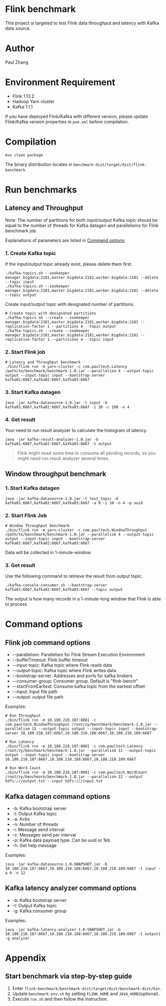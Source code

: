 # Flink benchmark

This project is targeted to test Flink data throughput and latency with Kafka data source.

# Author

Paul Zhang

# Environment Requirement

* Flink 1.13.2
* Hadoop Yarn cluster
* Kafka 1.1.1

If you have deployed Flink/Kafka with different version, please update Flink/Kafka version properties in `pom.xml` before compilation.

# Compilation

```shell
mvn clean package
```

The binary distribution locates in `benchmark-dist/target/dist/flink-benchmark`.

# Run benchmarks

## Latency and Throughput

Note: The number of partitions for both input/output Kafka topic should be equal to the number of threads for Kafka datagen and parallelisms for Flink benchmark job.

Explanations of parameters are listed in [Command options](#command-options)

### 1. Create Kafka topic

If the input/output topic already exist, please delete them first.

```shell
./kafka-topics.sh --zookeeper manager.bigdata:2181,master.bigdata:2181,worker.bigdata:2181 --delete --topic input
./kafka-topics.sh --zookeeper manager.bigdata:2181,master.bigdata:2181,worker.bigdata:2181 --delete --topic output
```

Create input/output topic with designated number of partitions.
```shell
# Create topic with designated partitions
./kafka-topics.sh --create --zookeeper manager.bigdata:2181,master.bigdata:2181,worker.bigdata:2181 --replication-factor 1 --partitions 4 --topic output
./kafka-topics.sh --create --zookeeper manager.bigdata:2181,master.bigdata:2181,worker.bigdata:2181 --replication-factor 1 --partitions 4 --topic input
```

### 2. Start Flink job

```shell
# Latency and Throughput benchmark
./bin/flink run -m yarn-cluster -c com.paultech.Latency /path/to/benchmark/benchmark-1.0.jar --parallelism 4 --output-topic output --input-topic input --bootstrap-server kafka01:6667,kafka02:6667,kafka03:6667
```

### 3. Start Kafka datagen

```shell
java -jar kafka-datasource-1.0.jar -t input -b kafka01:6667,kafka02:6667,kafka03:6667 -i 10 -c 100 -n 4
```

### 4. Get result

Your need to run result analyzer to calculate the histogram of latency.

```shell script
java -jar kafka-result-analyzer-1.0.jar -b kafka01:6667,kafka02:6667,kafka03:6667 -t output
```

> Flink might need some time to consume all pending records, so you might need run result analyzer several times.

## Window throughput benchmark

### 1. Start Kafka datagen

```shell
java -jar kafka-datasource-1.0.jar -t test_topic -b kafka01:6667,kafka02:6667,kafka03:6667 -a 0 -i 10 -n 4 -p uuid
```

### 2. Start Flink Job

```shell
# Window Throughput benchmark
./bin/flink run -m yarn-cluster -c com.paultech.WindowThroughput /path/to/benchmark/benchmark-1.0.jar --parallelism 4 --output-topic output --input-topic input --bootstrap-server kafka01:6667,kafka02:6667,kafka03:6667
```

Data will be collected in 1-minute-window. 

### 3. Get result

Use the following command to retrieve the result from output topic:

```shell
./kafka-console-consumer.sh --bootstrap-server kafka01:6667,kafka02:6667,kafka03:6667 --topic output
```

The output is how many records in a 1-minute-long window that Flink is able to process.

# Command options

## Flink job command options

* --parallelism: Parallelism for Flink Stream Execution Environment
* --bufferTimeout: Flink buffer timeout
* --input-topic: Kafka topic where Flink reads data
* --output-topic: Kafka topic where Flink writes data
* --bootstrap-server: Addresses and ports for kafka brokers
* --consumer-group: Consumer group. Default is "flink-bench"
* --startFromEarliest: Consume kafka topic from the earliest offset
* --input: Input file path
* --output: output file path

Examples:

```shell
# Run Throughput
./bin/flink run -m 10.180.210.187:8081 -c com.paultech.WindowThroughput /root/zy/benchmark/benchmark-1.0.jar --parallelism 12 --output-topic output --input-topic input --bootstrap-server 10.180.210.187:6667,10.180.210.188:6667,10.180.210.189:6667

# Run Latency
./bin/flink run -m 10.180.210.187:8081 -c com.paultech.Latency /root/zy/benchmark/benchmark-1.0.jar --parallelism 12 --output-topic output --input-topic input --bootstrap-server 10.180.210.187:6667,10.180.210.188:6667,10.180.210.189:6667

# Run Word Count
./bin/flink run -m 10.180.210.187:8081 -c com.paultech.WordCount /root/zy/benchmark/benchmark-1.0.jar --parallelism 12 --output hdfs:///output.txt --input hdfs:///input.txt
```

## Kafka datagen command options

* -b: Kafka bootstrap server
* -t: Output Kafka topic
* -a: Acks
* -n: Number of threads
* -i: Message send interval
* -c: Messages send per interval
* -p: Kafka data payload type. Can be uuid or 1kb
* -h: Get help message

Examples:

```shell
java -jar kafka-datasource-1.0-SNAPSHOT.jar -b 10.180.210.187:6667,10.180.210.188:6667,10.180.210.189:6667 -t input -a 0 -n 12
```

## Kafka latency analyzer command options


* -b: Kafka bootstrap server
* -t: Output Kafka topic
* -g: Kafka consumer group

Examples:

```shell script
java -jar kafka-latency-analyzer-1.0-SNAPSHOT.jar -b 10.180.210.187:6667,10.180.210.188:6667,10.180.210.189:6667 -t output1 -g analyzer
```

# Appendix

## Start benchmark via step-by-step guide

1. Enter `flink-benchmark/benchmark-dist/target/dist/benchmark-dist/bin`.
2. Update `benchmark-env.sh` by setting `FLINK_HOME` and `JAVA_HOME`(optional).
3. Execute `run.sh` and then follow the instruction.
